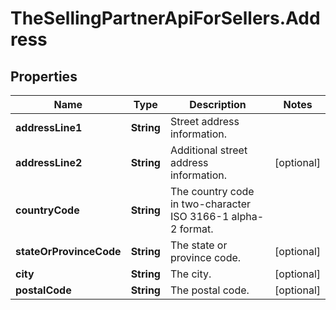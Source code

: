 # TheSellingPartnerApiForSellers.Address

## Properties

Name | Type | Description | Notes
------------ | ------------- | ------------- | -------------
**addressLine1** | **String** | Street address information. | 
**addressLine2** | **String** | Additional street address information. | [optional] 
**countryCode** | **String** | The country code in two-character ISO 3166-1 alpha-2 format. | 
**stateOrProvinceCode** | **String** | The state or province code. | [optional] 
**city** | **String** | The city. | [optional] 
**postalCode** | **String** | The postal code. | [optional] 


